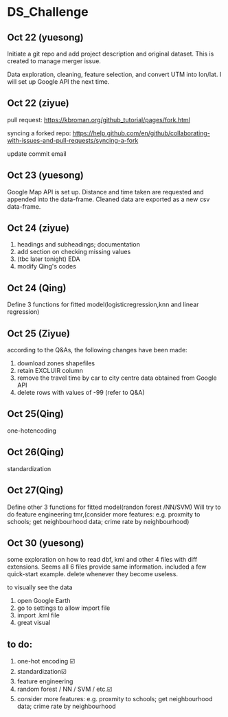# DS_Challenge

## Oct 22 (yuesong)
Initiate a git repo and add project description and original dataset. This is created to manage merger issue.

Data exploration, cleaning, feature selection, and convert UTM into lon/lat. I will set up Google API the next time.

## Oct 22 (ziyue)
pull request:
https://kbroman.org/github_tutorial/pages/fork.html

syncing a forked repo:
https://help.github.com/en/github/collaborating-with-issues-and-pull-requests/syncing-a-fork

update commit email

## Oct 23 (yuesong)
Google Map API is set up. Distance and time taken are requested and appended into the data-frame. Cleaned data are exported as a new csv data-frame.

## Oct 24 (ziyue)
1. headings and subheadings; documentation
2. add section on checking missing values
3. (tbc later tonight) EDA
4. modify Qing's codes 

## Oct 24 (Qing)
Define 3 functions for fitted model(logisticregression,knn and linear regression)

## Oct 25 (Ziyue)
according to the Q&As, the following changes have been made:
1. download zones shapefiles
2. retain EXCLUIR column
3. remove the travel time by car to city centre data obtained from Google API
4. delete rows with values of -99 (refer to Q&A)

## Oct 25(Qing)
one-hotencoding

## Oct 26(Qing)
standardization

## Oct 27(Qing)
Define other 3 functions for fitted model(randon forest /NN/SVM)
Will try to do feature engineering tmr,(consider more features: e.g. proxmity to schools; get neighbourhood data; crime rate by neighbourhood)

## Oct 30 (yuesong)
some exploration on how to read dbf, kml and other 4 files with diff extensions. Seems all 6 files provide same information. included a few quick-start example. delete whenever they become useless.

to visually see the data
1. open Google Earth
2. go to settings to allow import file
3. import .kml file
4. great visual



## to do:
1. one-hot encoding ☑️
2. standardization☑️
3. feature engineering
4. random forest / NN / SVM / etc.☑️
5. consider more features: e.g. proxmity to schools; get neighbourhood data; crime rate by neighbourhood